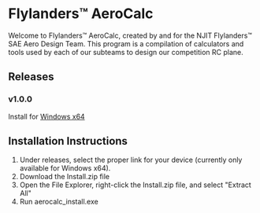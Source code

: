 # Flylanders™ AeroCalc
Welcome to Flylanders™ AeroCalc, created by and for the NJIT Flylanders™ SAE Aero Design Team.
This program is a compilation of calculators and tools used by each of our subteams to design our competition RC plane.

<h2>Releases</h2>
<t><h3>v1.0.0</h3>

<t>Install for [Windows x64](https://drive.google.com/file/d/1ad8UhdjZzbxEjsTI5qmEPAN4QGm3E_7Z/view?usp=sharing)

<h2>Installation Instructions</h2>

1) Under releases, select the proper link for your device (currently only available for Windows x64).
2) Download the Install.zip file
3) Open the File Explorer, right-click the Install.zip file, and select "Extract All"
4) Run aerocalc_install.exe
